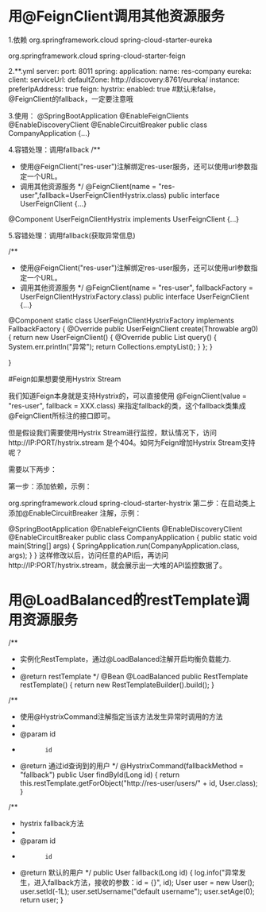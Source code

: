 # 用@FeignClient调用其他资源服务

1.依赖
<dependency>
	<groupId>org.springframework.cloud</groupId>
	<artifactId>spring-cloud-starter-eureka</artifactId>
</dependency>

<dependency>
	<groupId>org.springframework.cloud</groupId>
	<artifactId>spring-cloud-starter-feign</artifactId>
</dependency>

2.**.yml
server:
  port: 8011
spring:
  application:
    name: res-company
eureka:
  client:
    serviceUrl:
      defaultZone: http://discovery:8761/eureka/
  instance:
    preferIpAddress: true
feign:
  hystrix:
    enabled: true #默认未false，@FeignClient的fallback，一定要注意哦
    
3.使用：
@SpringBootApplication
@EnableFeignClients
@EnableDiscoveryClient
@EnableCircuitBreaker
public class CompanyApplication {...}

4.容错处理：调用fallback
/**
 * 使用@FeignClient("res-user")注解绑定res-user服务，还可以使用url参数指定一个URL。 
 * 调用其他资源服务
 */
@FeignClient(name = "res-user",fallback=UserFeignClientHystrix.class)
public interface UserFeignClient {...}

@Component
UserFeignClientHystrix implements UserFeignClient {...}

5.容错处理：调用fallback(获取异常信息)

/**
 * 使用@FeignClient("res-user")注解绑定res-user服务，还可以使用url参数指定一个URL。 
 * 调用其他资源服务
 */
@FeignClient(name = "res-user", fallbackFactory = UserFeignClientHystrixFactory.class)
public interface UserFeignClient {...}

@Component
static class UserFeignClientHystrixFactory implements FallbackFactory<UserFeignClient> {
	@Override
	public UserFeignClient create(Throwable arg0) {
		return new UserFeignClient() {
			@Override
			public List<User> query() {
				System.err.println("异常");
				return Collections.emptyList();
			}
		};
	}

}

#Feign如果想要使用Hystrix Stream

我们知道Feign本身就是支持Hystrix的，可以直接使用
@FeignClient(value = "res-user", fallback = XXX.class) 
来指定fallback的类，这个fallback类集成@FeignClient所标注的接口即可。

但是假设我们需要使用Hystrix Stream进行监控，默认情况下，访问http://IP:PORT/hystrix.stream 是个404。如何为Feign增加Hystrix Stream支持呢？

需要以下两步：

第一步：添加依赖，示例：
<!-- 整合hystrix，其实feign中自带了hystrix，引入该依赖主要是为了使用其中的hystrix-metrics-event-stream，用于dashboard -->
<dependency>
 <groupId>org.springframework.cloud</groupId>
 <artifactId>spring-cloud-starter-hystrix</artifactId>
</dependency>
第二步：在启动类上添加@EnableCircuitBreaker 注解，示例：

@SpringBootApplication
@EnableFeignClients
@EnableDiscoveryClient
@EnableCircuitBreaker
public class CompanyApplication {
 public static void main(String[] args) {
 SpringApplication.run(CompanyApplication.class, args);
 }
}
这样修改以后，访问任意的API后，再访问http://IP:PORT/hystrix.stream，就会展示出一大堆的API监控数据了。

    

# 用@LoadBalanced的restTemplate调用资源服务


/**
 * 实例化RestTemplate，通过@LoadBalanced注解开启均衡负载能力.
 * 
 * @return restTemplate
 */
@Bean
@LoadBalanced
public RestTemplate restTemplate() {
	return new RestTemplateBuilder().build();
}


/**
 * 使用@HystrixCommand注解指定当该方法发生异常时调用的方法
 * 
 * @param id
 *            id
 * @return 通过id查询到的用户
 */
@HystrixCommand(fallbackMethod = "fallback")
public User findById(Long id) {
	return this.restTemplate.getForObject("http://res-user/users/" + id, User.class);
}


/**
 * hystrix fallback方法
 * 
 * @param id
 *            id
 * @return 默认的用户
 */
public User fallback(Long id) {
	log.info("异常发生，进入fallback方法，接收的参数：id = {}", id);
	User user = new User();
	user.setId(-1L);
	user.setUsername("default username");
	user.setAge(0);
	return user;
}
